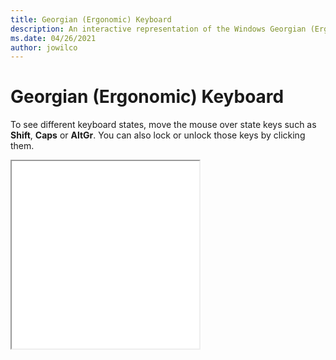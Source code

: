 ```yaml
---
title: Georgian (Ergonomic) Keyboard
description: An interactive representation of the Windows Georgian (Ergonomic)Keyboard. To see different keyboard states, click or move the mouse over the state keys.
ms.date: 04/26/2021
author: jowilco
---
```


# Georgian (Ergonomic) Keyboard

To see different keyboard states, move the mouse over state keys such as **Shift**, **Caps** or **AltGr**. You can also lock or unlock those keys by clicking them.

<iframe src="kbdgeoer.html" height="300"></iframe>

